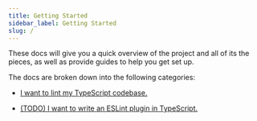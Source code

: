 ```yaml
---
title: Getting Started
sidebar_label: Getting Started
slug: /
---
```


These docs will give you a quick overview of the project and all of its the pieces, as well as provide guides to help you get set up.

The docs are broken down into the following categories:

- [I want to lint my TypeScript codebase.](./linting/README.md)

- [(TODO) I want to write an ESLint plugin in TypeScript.](./plugin-development/README.md)
